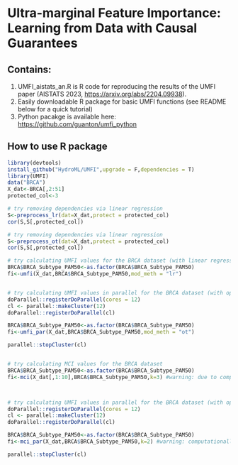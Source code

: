 # Ultra-marginal Feature Importance: Learning from Data with Causal Guarantees
## Contains:
1.  UMFI_aistats_an.R is R code for reproducing the results of the UMFI paper (AISTATS 2023, https://arxiv.org/abs/2204.09938). 
2.  Easily downloadable R package for basic UMFI functions (see README below for a quick tutorial)
3.  Python pacakge is available here: https://github.com/guanton/umfi_python

## How to use R package
``` R
library(devtools)
install_github("HydroML/UMFI",upgrade = F,dependencies = T)
library(UMFI)
data("BRCA")
X_dat<-BRCA[,2:51]
protected_col<-3

# try removing dependencies via linear regression
S<-preprocess_lr(dat=X_dat,protect = protected_col)
cor(S,S[,protected_col])

# try removing dependencies via linear regression
S<-preprocess_ot(dat=X_dat,protect = protected_col)
cor(S,S[,protected_col])

# try calculating UMFI values for the BRCA dataset (with linear regression)
BRCA$BRCA_Subtype_PAM50<-as.factor(BRCA$BRCA_Subtype_PAM50)
fi<-umfi(X_dat,BRCA$BRCA_Subtype_PAM50,mod_meth = "lr")


# try calculating UMFI values in parallel for the BRCA dataset (with optimal transport)
doParallel::registerDoParallel(cores = 12)
cl <- parallel::makeCluster(12)
doParallel::registerDoParallel(cl)

BRCA$BRCA_Subtype_PAM50<-as.factor(BRCA$BRCA_Subtype_PAM50)
fi<-umfi_par(X_dat,BRCA$BRCA_Subtype_PAM50,mod_meth = "ot")

parallel::stopCluster(cl)


# try calculating MCI values for the BRCA dataset
BRCA$BRCA_Subtype_PAM50<-as.factor(BRCA$BRCA_Subtype_PAM50)
fi<-mci(X_dat[,1:10],BRCA$BRCA_Subtype_PAM50,k=3) #warning: due to computational complexity, do not try large datasets or large k



# try calculating UMFI values in parallel for the BRCA dataset (with optimal transport)
doParallel::registerDoParallel(cores = 12)
cl <- parallel::makeCluster(12)
doParallel::registerDoParallel(cl)

BRCA$BRCA_Subtype_PAM50<-as.factor(BRCA$BRCA_Subtype_PAM50)
fi<-mci_par(X_dat,BRCA$BRCA_Subtype_PAM50,k=2) #warning: computationally expensive

parallel::stopCluster(cl)

```


